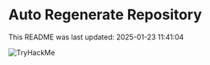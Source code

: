 # Auto Regenerate Repository

This README was last updated: 2025-01-23 11:41:04

 ![TryHackMe](https://tryhackme.com/badge/533634)
